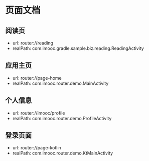 # 页面文档

## 阅读页 
- url: router://reading 
- realPath: com.imooc.gradle.sample.biz.reading.ReadingActivity 

## 应用主页 
- url: router://page-home 
- realPath: com.imooc.router.demo.MainActivity 

## 个人信息 
- url: router://imooc/profile 
- realPath: com.imooc.router.demo.ProfileActivity 

## 登录页面 
- url: router://page-kotlin 
- realPath: com.imooc.router.demo.KtMainActivity 

